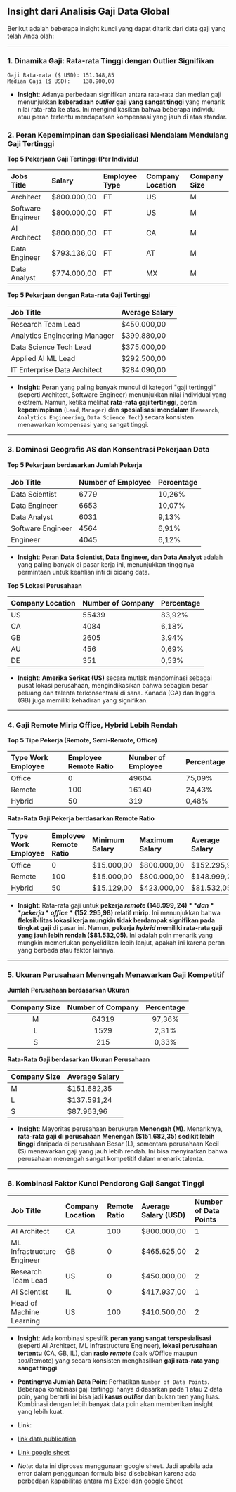 ## Insight dari Analisis Gaji Data Global

Berikut adalah beberapa insight kunci yang dapat ditarik dari data gaji yang telah Anda olah:

-----

### 1\. Dinamika Gaji: Rata-rata Tinggi dengan Outlier Signifikan

```
Gaji Rata-rata ($ USD): 151.148,85
Median Gaji ($ USD):    138.900,00
```

  * **Insight**: Adanya perbedaan signifikan antara rata-rata dan median gaji menunjukkan **keberadaan *outlier* gaji yang sangat tinggi** yang menarik nilai rata-rata ke atas. Ini mengindikasikan bahwa beberapa individu atau peran tertentu mendapatkan kompensasi yang jauh di atas standar.

### 2\. Peran Kepemimpinan dan Spesialisasi Mendalam Mendulang Gaji Tertinggi

**Top 5 Pekerjaan Gaji Tertinggi (Per Individu)**


| Jobs Title        | Salary      | Employee Type | Company Location | Company Size |
| :---------------- | :---------- | :------------ | :--------------- | :----------- |
| Architect         | $800.000,00 | FT            | US               | M            |
| Software Engineer | $800.000,00 | FT            | US               | M            |
| AI Architect      | $800.000,00 | FT            | CA               | M            |
| Data Engineer     | $793.136,00 | FT            | AT               | M            |
| Data Analyst      | $774.000,00 | FT            | MX               | M            |


**Top 5 Pekerjaan dengan Rata-rata Gaji Tertinggi**

| Job Title                      | Average Salary  |
| :----------------------------- | :-------------- |
| Research Team Lead             | $450.000,00     |
| Analytics Engineering Manager  | $399.880,00     |
| Data Science Tech Lead         | $375.000,00     |
| Applied AI ML Lead             | $292.500,00     |
| IT Enterprise Data Architect   | $284.090,00     |

  * **Insight**: Peran yang paling banyak muncul di kategori "gaji tertinggi" (seperti Architect, Software Engineer) menunjukkan nilai individual yang ekstrem. Namun, ketika melihat **rata-rata gaji tertinggi**, peran **kepemimpinan** (`Lead`, `Manager`) dan **spesialisasi mendalam** (`Research`, `Analytics Engineering`, `Data Science Tech`) secara konsisten menawarkan kompensasi yang sangat tinggi.

-----

### 3\. Dominasi Geografis AS dan Konsentrasi Pekerjaan Data

**Top 5 Pekerjaan berdasarkan Jumlah Pekerja**


| Job Title          | Number of Employee  | Percentage | 
| :------------------| :------------------ | :--------- | 
| Data Scientist     | 6779                | 10,26%     | 
| Data Engineer      | 6653                | 10,07% |
| Data Analyst       | 6031                | 9,13% |
| Software Engineer  | 4564                | 6,91% |
| Engineer           | 4045                | 6,12% |


  * **Insight**: Peran **Data Scientist, Data Engineer, dan Data Analyst** adalah yang paling banyak di pasar kerja ini, menunjukkan tingginya permintaan untuk keahlian inti di bidang data.

**Top 5 Lokasi Perusahaan**


|Company Location |  Number of Company | Percentage |
| :----------- | :---------------- | :---------------- |
|US |               55439 |              83,92% |
|CA |               4084 |              6,18% |
|GB |               2605 |              3,94% |
|AU |               456  |              0,69% |
|DE |               351  |              0,53% |


  * **Insight**: **Amerika Serikat (US)** secara mutlak mendominasi sebagai pusat lokasi perusahaan, mengindikasikan bahwa sebagian besar peluang dan talenta terkonsentrasi di sana. Kanada (CA) dan Inggris (GB) juga memiliki kehadiran yang signifikan.

-----

### 4\. Gaji Remote Mirip Office, Hybrid Lebih Rendah

**Top 5 Tipe Pekerja (Remote, Semi-Remote, Office)**
 
|Type Work Employee | Employee Remote Ratio | Number of Employee | Percentage|
| :-----| :-----| :-----| :-----|
|Office|              0   |                   49604|               75,09%|
|Remote|              100|                    16140 |              24,43%|
|Hybrid|              50|                     319    |             0,48%|


**Rata-Rata Gaji Pekerja berdasarkan Remote Ratio**

|Type Work Employee|  Employee Remote Ratio|  Minimum Salary|  Maximum Salary|  Average Salary|
|:---- |:---- |:---- |:---- |:---- 
|Office|              0|                      $15.000,00|      $800.000,00|     $152.295,98|
|Remote|              100|                    $15.000,00|      $800.000,00|     $148.999,24|
|Hybrid|              50|                     $15.129,00|      $423.000,00|     $81.532,05|

  * **Insight**: Rata-rata gaji untuk **pekerja *remote* ($148.999,24)** dan **pekerja *office* ($152.295,98)** relatif **mirip**. Ini menunjukkan bahwa **fleksibilitas lokasi kerja mungkin tidak berdampak signifikan pada tingkat gaji** di pasar ini. Namun, **pekerja *hybrid* memiliki rata-rata gaji yang jauh lebih rendah ($81.532,05)**. Ini adalah poin menarik yang mungkin memerlukan penyelidikan lebih lanjut, apakah ini karena peran yang berbeda atau faktor lainnya.

-----

### 5\. Ukuran Perusahaan Menengah Menawarkan Gaji Kompetitif

**Jumlah Perusahaan berdasarkan Ukuran**

|Company Size  |Number of Company  |Percentage|
| :---: | :---: | :---: |
|M |            64319              |97,36%|
|L|             1529               |2,31%|
|S|             215                |0,33%|


**Rata-Rata Gaji berdasarkan Ukuran Perusahaan**

|Company Size  |Average Salary|
| :--- | :--- |
|M             |$151.682,35|
|L             |$137.591,24|
|S             |$87.963,96|

  * **Insight**: Mayoritas perusahaan berukuran **Menengah (M)**. Menariknya, **rata-rata gaji di perusahaan Menengah ($151.682,35) sedikit lebih tinggi** daripada di perusahaan Besar (L), sementara perusahaan Kecil (S) menawarkan gaji yang jauh lebih rendah. Ini bisa menyiratkan bahwa perusahaan menengah sangat kompetitif dalam menarik talenta.

-----

### 6\. Kombinasi Faktor Kunci Pendorong Gaji Sangat Tinggi
 
|Job Title                  |Company Location  |Remote Ratio  |Average Salary (USD)  |Number of Data Points|
| :------ | :------ | :------ | :------ | :------
| AI Architect               |CA                |100           |$800.000,00           |1|
| ML Infrastructure Engineer |GB                |0             |$465.625,00           |2|
| Research Team Lead         |US                |0             |$450.000,00           |2|
| AI Scientist               |IL                |0             |$417.937,00           |1|
| Head of Machine Learning   |US                |100           |$410.500,00           |2|

  * **Insight**: Ada kombinasi spesifik **peran yang sangat terspesialisasi** (seperti AI Architect, ML Infrastructure Engineer), **lokasi perusahaan tertentu** (CA, GB, IL), dan **rasio *remote*** (baik `0`/Office maupun `100`/Remote) yang secara konsisten menghasilkan **gaji rata-rata yang sangat tinggi**.
  * **Pentingnya Jumlah Data Poin**: Perhatikan `Number of Data Points`. Beberapa kombinasi gaji tertinggi hanya didasarkan pada 1 atau 2 data poin, yang berarti ini bisa jadi **kasus *outlier*** dan bukan tren yang luas. Kombinasi dengan lebih banyak data poin akan memberikan insight yang lebih kuat.
  * Link:
   * [link data publication](https://docs.google.com/spreadsheets/d/e/2PACX-1vQq1zXuAQ94VNhsxOgBNM9M7UztHK2ameJ-UsR0m3o8re3HjqdPzRZxQuYa-Dw_IfzzPYx7-n2SPib9/pubhtml)
   * [Link google sheet](https://docs.google.com/spreadsheets/d/1SHdpkeOmu76o1wSw8qoqguJDuj68anSagxsyzfxXnV4/edit?usp=sharing)

  * *Note*: data ini diproses menggunaan google sheet. Jadi apabila ada error dalam penggunaan formula bisa disebabkan karena ada perbedaan kapabilitas antara ms Excel dan google Sheet
